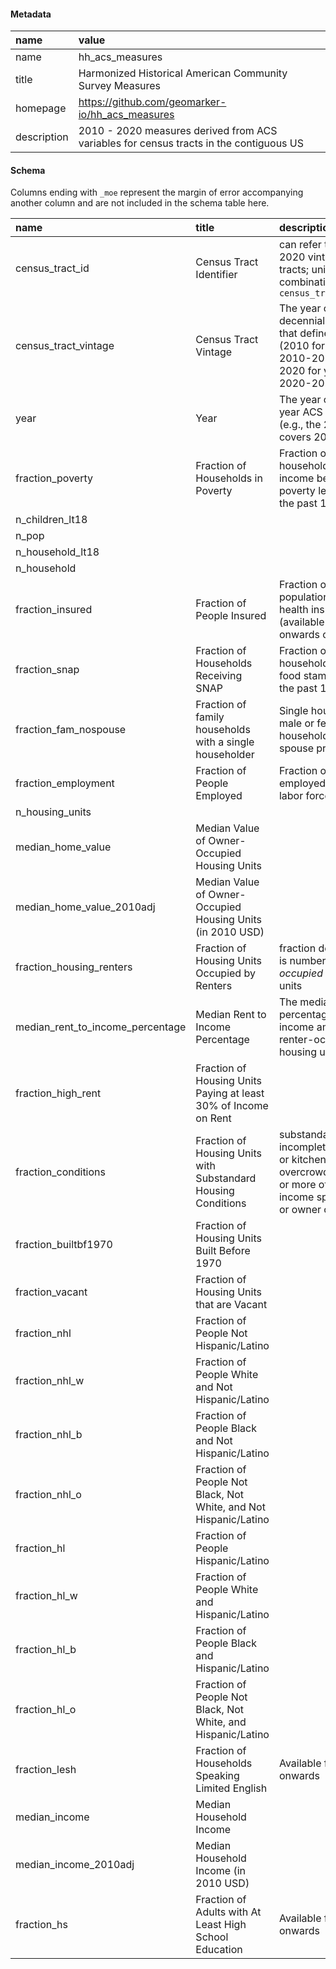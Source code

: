 #### Metadata

|name        |value                                                                                  |
|:-----------|:--------------------------------------------------------------------------------------|
|name        |hh_acs_measures                                                                        |
|title       |Harmonized Historical American Community Survey Measures                               |
|homepage    |https://github.com/geomarker-io/hh_acs_measures                                        |
|description |2010 - 2020 measures derived from ACS variables for census tracts in the contiguous US |

#### Schema

Columns ending with `_moe` represent the margin of error accompanying another column and are not included in the schema table here.

|name                             |title                                                            |description                                                                                                                      |type    |
|:--------------------------------|:----------------------------------------------------------------|:--------------------------------------------------------------------------------------------------------------------------------|:-------|
|census_tract_id                  |Census Tract Identifier                                          |can refer to 2010 or 2020 vintage census tracts; unique only in combination with `census_tract_vintage`                          |string  |
|census_tract_vintage             |Census Tract Vintage                                             |The year of the decennial census that defines the tract (2010 for years 2010-2019 and 2020 for years 2020-2029)                  |string  |
|year                             |Year                                                             |The year of the 5-year ACS estimates (e.g., the 2019 ACS covers 2015 - 2019)                                                     |integer |
|fraction_poverty                 |Fraction of Households in Poverty                                |Fraction of households with income below poverty level within the past 12 months                                                 |number  |
|n_children_lt18                  |                                                                 |                                                                                                                                 |integer |
|n_pop                            |                                                                 |                                                                                                                                 |integer |
|n_household_lt18                 |                                                                 |                                                                                                                                 |integer |
|n_household                      |                                                                 |                                                                                                                                 |integer |
|fraction_insured                 |Fraction of People Insured                                       |Fraction of population with health insurance (available from 2012 onwards only)                                                  |number  |
|fraction_snap                    |Fraction of Households Receiving SNAP                            |Fraction of households receiving food stamps/SNAP in the past 12 months                                                          |number  |
|fraction_fam_nospouse            |Fraction of family households with a single householder          |Single householder is male or female household, with no spouse present                                                           |number  |
|fraction_employment              |Fraction of People Employed                                      |Fraction of people employed in civilian labor force                                                                              |number  |
|n_housing_units                  |                                                                 |                                                                                                                                 |integer |
|median_home_value                |Median Value of Owner-Occupied Housing Units                     |                                                                                                                                 |number  |
|median_home_value_2010adj        |Median Value of Owner-Occupied Housing Units (in 2010 USD)       |                                                                                                                                 |number  |
|fraction_housing_renters         |Fraction of Housing Units Occupied by Renters                    |fraction denominator is number of *occupied* housing units                                                                       |number  |
|median_rent_to_income_percentage |Median Rent to Income Percentage                                 |The median of the percentage of rent to income among all renter-occupied housing units                                           |number  |
|fraction_high_rent               |Fraction of Housing Units Paying at least 30% of Income on Rent  |                                                                                                                                 |number  |
|fraction_conditions              |Fraction of Housing Units with Substandard Housing Conditions    |substandard housing: incomplete plumbing or kitchens, overcrowding, 30% or more of household income spent on rent or owner costs |number  |
|fraction_builtbf1970             |Fraction of Housing Units Built Before 1970                      |                                                                                                                                 |number  |
|fraction_vacant                  |Fraction of Housing Units that are Vacant                        |                                                                                                                                 |number  |
|fraction_nhl                     |Fraction of People Not Hispanic/Latino                           |                                                                                                                                 |number  |
|fraction_nhl_w                   |Fraction of People White and Not Hispanic/Latino                 |                                                                                                                                 |number  |
|fraction_nhl_b                   |Fraction of People Black and Not Hispanic/Latino                 |                                                                                                                                 |number  |
|fraction_nhl_o                   |Fraction of People Not Black, Not White, and Not Hispanic/Latino |                                                                                                                                 |number  |
|fraction_hl                      |Fraction of People Hispanic/Latino                               |                                                                                                                                 |number  |
|fraction_hl_w                    |Fraction of People White and Hispanic/Latino                     |                                                                                                                                 |number  |
|fraction_hl_b                    |Fraction of People Black and Hispanic/Latino                     |                                                                                                                                 |number  |
|fraction_hl_o                    |Fraction of People Not Black, Not White, and Hispanic/Latino     |                                                                                                                                 |number  |
|fraction_lesh                    |Fraction of Households Speaking Limited English                  |Available from 2016 onwards                                                                                                      |number  |
|median_income                    |Median Household Income                                          |                                                                                                                                 |number  |
|median_income_2010adj            |Median Household Income (in 2010 USD)                            |                                                                                                                                 |number  |
|fraction_hs                      |Fraction of Adults with At Least High School Education           |Available from 2012 onwards                                                                                                      |number  |
